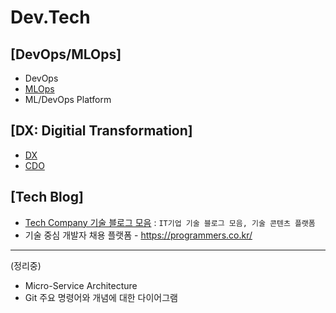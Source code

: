 # Dev.Tech
[DevOps/MLOps]
---
* DevOps 
* [MLOps](./docs/mlops_intro.md)
* ML/DevOps Platform  

[DX: Digitial Transformation]
---
* [DX](./docs/dx_.md)
* [CDO](./docs/cdo_.md)

[Tech Blog]
---
* [Tech Company 기술 블로그 모음](./docs/TechBlog.md) : `IT기업 기술 블로그 모음, 기술 콘텐츠 플랫폼` 
* 기술 중심 개발자 채용 플랫폼 - https://programmers.co.kr/

---
(정리중)
* Micro-Service Architecture 
* Git 주요 명령어와 개념에 대한 다이어그램
